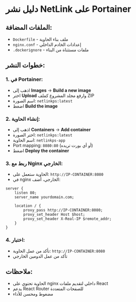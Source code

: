 # دليل نشر NetLink على Portainer

## الملفات المضافة:
- `Dockerfile` - ملف بناء الحاوية
- `nginx.conf` - إعدادات الخادم الداخلي
- `.dockerignore` - ملفات مستثناة من البناء

## خطوات النشر:

### 1. في Portainer:
- اذهب إلى **Images** → **Build a new image**
- اختر **Upload** وارفع مجلد المشروع كملف ZIP
- اسم الصورة: `netlinkps:latest`
- اضغط **Build the image**

### 2. إنشاء الحاوية:
- اذهب إلى **Containers** → **Add container**
- اختر الصورة: `netlinkps:latest`
- اسم الحاوية: `netlinkps-app`
- Port mapping: `8080:80` (أو أي بورت تريده)
- اضغط **Deploy the container**

### 3. ربط مع Nginx الخارجي:
- الحاوية ستعمل على: `http://IP-CONTAINER:8080`
- في nginx الخارجي، أضف:
```nginx
server {
    listen 80;
    server_name yourdomain.com;
    
    location / {
        proxy_pass http://IP-CONTAINER:8080;
        proxy_set_header Host $host;
        proxy_set_header X-Real-IP $remote_addr;
    }
}
```

### 4. اختبار:
- تأكد من عمل الحاوية: `http://IP-CONTAINER:8080`
- تأكد من عمل الدومين الخارجي

## ملاحظات:
- الحاوية تحتوي على nginx داخلي لتقديم ملفات React
- يدعم React Router للصفحات المتعددة
- مضغوط ومحسن للأداء
